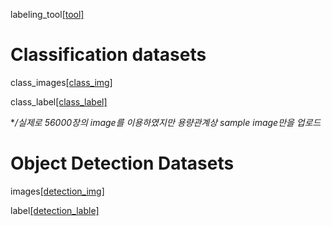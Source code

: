 
labeling_tool[[tool]](https://drive.google.com/open?id=187MLfSRQc_L8fIQlCU8fioXIkHvay9Il)


# Classification datasets
class_images[[class_img]](https://drive.google.com/open?id=1Qjq39IzXu7wBMNlNqJkKaVyjjIhrZOn2)


class_label[[class_label]](https://drive.google.com/open?id=1ZnCXG0tcTfiwjZyhJJHUkOksbBwyEfMK)



**/*실제로 56000장의 image를 이용하였지만 용량관계상 sample image만을 업로드**


# Object Detection Datasets
images[[detection_img]](https://drive.google.com/file/d/1PaisXdn2DRtxqSKO89_eGHl-EhjqB-Tn/view?usp=sharing)

label[[detection_lable]](https://drive.google.com/open?id=1QUrHezaLByN8_kVwIknDBnGWi7Fzmvi_)
